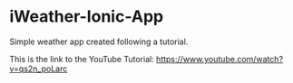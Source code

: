 # iWeather-Ionic-App
Simple weather app created following a tutorial.

This is the link to the YouTube Tutorial: https://www.youtube.com/watch?v=qs2n_poLarc
